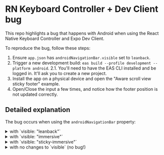 # RN Keyboard Controller + Dev Client bug

This repo highlights a bug that happens with Android when using the React Native Keyboard Controller and Expo Dev Client.

To reproduce the bug, follow these steps:

1. Ensure `app.json` has `androidNavigationBar.visible` set to `leanback`.
2. Trigger a new development build: `eas build --profile development --platform android`.
   2.1. You'll need to have the EAS CLI installed and be logged in. It'll ask you to create a new project.
3. Install the app on a physical device and open the "Aware scroll view sticky footer" example.
4. Open/Close the input a few times, and notice how the footer position is not updated correctly.

## Detailed explanation

The bug occurs when using the `androidNavigationBar` property:

<details>
	<summary>with `visible: "leanback"`</summary>
	https://github.com/MarceloPrado/react-native-keyboard-controller-dev-client-repro/assets/8047841/d6042c64-c26c-49c6-bc74-22ebf4a9aa03
</details>


<details>
	<summary>with `visible: "immersive"`</summary>


https://github.com/MarceloPrado/react-native-keyboard-controller-dev-client-repro/assets/8047841/bbcd75bb-d957-4940-8112-8cb80e336ebe


</details>

<details>
	<summary>with `visible: "sticky-immersive"`</summary>



https://github.com/MarceloPrado/react-native-keyboard-controller-dev-client-repro/assets/8047841/0eb233b6-cf6f-46f3-bbfb-bcc4c7bf9a33





</details>

<details>
	<summary>with no changes to `visible` (no bug!) </summary>
In this demo, I deleted this section of app.json:
```
 "androidNavigationBar": {
   "visible": "sticky-immersive"
 },
```
[https://github.com/MarceloPrado/react-native-keyboard-controller-dev-client-repro/assets/8047841/bbcd75bb-d957-4940-8112-8cb80e336ebe](https://github.com/MarceloPrado/react-native-keyboard-controller-dev-client-repro/assets/8047841/1c0d4f97-750a-4b61-aa23-86f7187216f9)https://github.com/MarceloPrado/react-native-keyboard-controller-dev-client-repro/assets/8047841/1c0d4f97-750a-4b61-aa23-86f7187216f9


</details>



